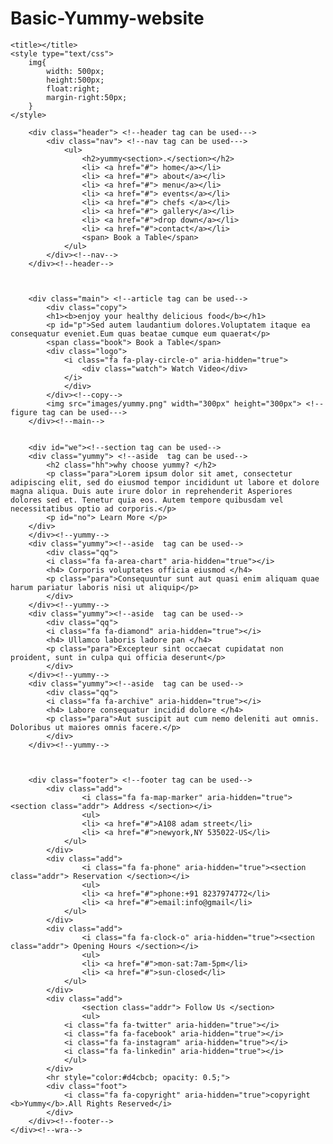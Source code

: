 # Basic-Yummy-website
<!DOCTYPE html>
<html>
<head>
	<meta charset="utf-8">
	<meta name="viewport" content="width=device-width, initial-scale=1">
	<link rel="stylesheet" type="text/css" href="css/assignment.css">
	<link rel="preconnect" href="https://fonts.googleapis.com">
    <link rel="preconnect" href="https://fonts.gstatic.com" crossorigin>
    <link href="https://fonts.googleapis.com/css2?family=Amatic+SC:wght@400;700&display=swap" rel="stylesheet">
    <link rel="stylesheet" href="https://cdnjs.cloudflare.com/ajax/libs/font-awesome/4.7.0/css/font-awesome.css" integrity="sha512-5A8nwdMOWrSz20fDsjczgUidUBR8liPYU+WymTZP1lmY9G6Oc7HlZv156XqnsgNUzTyMefFTcsFH/tnJE/+xBg==" crossorigin="anonymous" referrerpolicy="no-referrer" />
    <link
    rel="stylesheet"
    href="https://cdnjs.cloudflare.com/ajax/libs/animate.css/4.1.1/animate.min.css"/>

	<title></title>
	<style type="text/css">
		img{
			width: 500px;
			height:500px;
			float:right;
			margin-right:50px;
		}
	</style>
</head>
<body>
<div class="container">
	<div class="wrapper">
																																																																
		<div class="header"> <!--header tag can be used--->
			<div class="nav"> <!--nav tag can be used--->
				<ul>
					<h2>yummy<section>.</section></h2>
					<li> <a href="#"> home</a></li>
					<li> <a href="#"> about</a></li>
					<li> <a href="#"> menu</a></li>
					<li> <a href="#"> events</a></li>
					<li> <a href="#"> chefs </a></li>
					<li> <a href="#"> gallery</a></li>
					<li> <a href="#">drop down</a></li>
					<li> <a href="#">contact</a></li>
					<span> Book a Table</span>
				</ul>
			</div><!--nav-->
		</div><!--header-->



		<div class="main"> <!--article tag can be used-->
			<div class="copy">
			<h1><b>enjoy your healthy delicious food</b></h1>
			<p id="p">Sed autem laudantium dolores.Voluptatem itaque ea consequatur eveniet.Eum quas beatae cumque eum quaerat</p>
			<span class="book"> Book a Table</span>
			<div class="logo">
				<i class="fa fa-play-circle-o" aria-hidden="true">
					<div class="watch"> Watch Video</div>
				</i>
				</div>
			</div><!--copy-->
			<img src="images/yummy.png" width="300px" height="300px"> <!--figure tag can be used--->
		</div><!--main-->


		<div id="we"><!--section tag can be used-->
		<div class="yummy"> <!--aside  tag can be used-->
			<h2 class="hh">why choose yummy? </h2>
			<p class="para">Lorem ipsum dolor sit amet, consectetur adipiscing elit, sed do eiusmod tempor incididunt ut labore et dolore magna aliqua. Duis aute irure dolor in reprehenderit Asperiores dolores sed et. Tenetur quia eos. Autem tempore quibusdam vel necessitatibus optio ad corporis.</p>
			<p id="no"> Learn More </p>
		</div>
		</div><!--yummy-->
		<div class="yummy"><!--aside  tag can be used-->
			<div class="qq">
			<i class="fa fa-area-chart" aria-hidden="true"></i>
			<h4> Corporis voluptates officia eiusmod </h4>
			<p class="para">Consequuntur sunt aut quasi enim aliquam quae harum pariatur laboris nisi ut aliquip</p>
			</div>
		</div><!--yummy-->
		<div class="yummy"><!--aside  tag can be used-->
			<div class="qq">
			<i class="fa fa-diamond" aria-hidden="true"></i>
			<h4> Ullamco laboris ladore pan </h4>
			<p class="para">Excepteur sint occaecat cupidatat non proident, sunt in culpa qui officia deserunt</p>
			</div>
		</div><!--yummy-->
		<div class="yummy"><!--aside  tag can be used-->
			<div class="qq">
			<i class="fa fa-archive" aria-hidden="true"></i>
			<h4> Labore consequatur incidid dolore </h4>
			<p class="para">Aut suscipit aut cum nemo deleniti aut omnis. Doloribus ut maiores omnis facere.</p>
			</div>
		</div><!--yummy-->



		<div class="footer"> <!--footer tag can be used-->
			<div class="add"> 
					<i class="fa fa-map-marker" aria-hidden="true"><section class="addr"> Address </section></i>
					<ul>
					<li> <a href="#">A108 adam street</li>
					<li> <a href="#">newyork,NY 535022-US</li>
				</ul>
			</div>
			<div class="add"> 
					<i class="fa fa-phone" aria-hidden="true"><section class="addr"> Reservation </section></i>
					<ul>
					<li> <a href="#">phone:+91 8237974772</li>
					<li> <a href="#">email:info@gmail</li>
				</ul>
			</div>
			<div class="add"> 
					<i class="fa fa-clock-o" aria-hidden="true"><section class="addr"> Opening Hours </section></i>
					<ul>
					<li> <a href="#">mon-sat:7am-5pm</li>
					<li> <a href="#">sun-closed</li>
				</ul>
			</div>
			<div class="add"> 
					<section class="addr"> Follow Us </section>
					<ul>
				<i class="fa fa-twitter" aria-hidden="true"></i>
				<i class="fa fa-facebook" aria-hidden="true"></i>
				<i class="fa fa-instagram" aria-hidden="true"></i>
				<i class="fa fa-linkedin" aria-hidden="true"></i>
				</ul>
			</div>
			<hr style="color:#d4cbcb; opacity: 0.5;">
			<div class="foot">
				<i class="fa fa-copyright" aria-hidden="true">copyright <b>Yummy</b>.All Rights Reserved</i>
			</div>
		</div><!--footer-->
	</div><!--wra-->
</div><!--con-->
</body>
</html>

